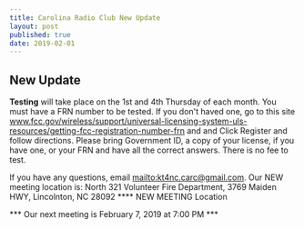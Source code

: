 ```yaml
---
title: Carolina Radio Club New Update
layout: post
published: true
date: 2019-02-01
---
```

## New Update

**Testing** will take place on the 1st and 4th Thursday of each month.
You must have a FRN number to be tested. If you don't haved one, go to this site www.fcc.gov/wireless/support/universal-licensing-system-uls-resources/getting-fcc-registration-number-frn and and Click Register and follow directions.
Please bring Government ID, a copy of your license, if you have one, or your FRN and have all the correct answers. There is no fee to test.

If you have any questions, email <mailto:kt4nc.carc@gmail.com>.
Our NEW meeting location is: North 321 Volunteer Fire Department, 3769 Maiden HWY, Lincolnton, NC 28092 **** NEW MEETING Location

*** Our next meeting is February 7, 2019 at 7:00 PM ***
